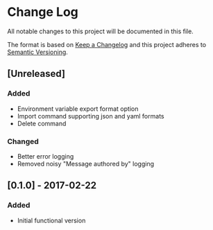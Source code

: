 # Change Log
All notable changes to this project will be documented in this file.

The format is based on [Keep a Changelog](http://keepachangelog.com/)
and this project adheres to [Semantic Versioning](http://semver.org/).

## [Unreleased]
### Added
- Environment variable export format option
- Import command supporting json and yaml formats
- Delete command

### Changed
- Better error logging
- Removed noisy "Message authored by" logging

## [0.1.0] - 2017-02-22
### Added
- Initial functional version
